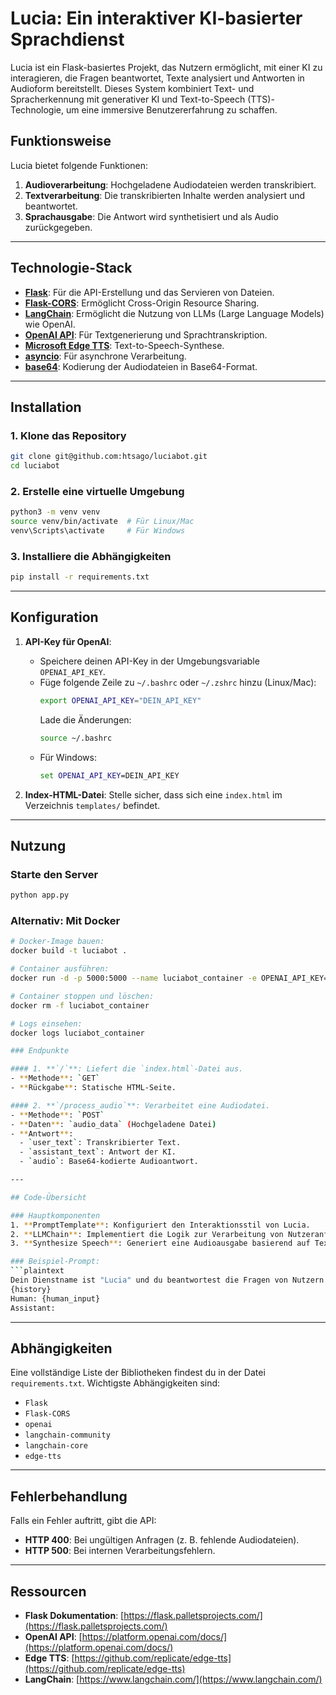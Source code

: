 # Lucia: Ein interaktiver KI-basierter Sprachdienst

Lucia ist ein Flask-basiertes Projekt, das Nutzern ermöglicht, mit einer KI zu interagieren, die Fragen beantwortet, Texte analysiert und Antworten in Audioform bereitstellt. Dieses System kombiniert Text- und Spracherkennung mit generativer KI und Text-to-Speech (TTS)-Technologie, um eine immersive Benutzererfahrung zu schaffen.

## Funktionsweise
Lucia bietet folgende Funktionen:
1. **Audioverarbeitung**: Hochgeladene Audiodateien werden transkribiert.
2. **Textverarbeitung**: Die transkribierten Inhalte werden analysiert und beantwortet.
3. **Sprachausgabe**: Die Antwort wird synthetisiert und als Audio zurückgegeben.

---

## Technologie-Stack

- **[Flask](https://flask.palletsprojects.com/)**: Für die API-Erstellung und das Servieren von Dateien.
- **[Flask-CORS](https://flask-cors.readthedocs.io/)**: Ermöglicht Cross-Origin Resource Sharing.
- **[LangChain](https://www.langchain.com/)**: Ermöglicht die Nutzung von LLMs (Large Language Models) wie OpenAI.
- **[OpenAI API](https://platform.openai.com/docs/)**: Für Textgenerierung und Sprachtranskription.
- **[Microsoft Edge TTS](https://github.com/replicate/edge-tts)**: Text-to-Speech-Synthese.
- **[asyncio](https://docs.python.org/3/library/asyncio.html)**: Für asynchrone Verarbeitung.
- **[base64](https://docs.python.org/3/library/base64.html)**: Kodierung der Audiodateien in Base64-Format.

---

## Installation

### 1. Klone das Repository
```bash
git clone git@github.com:htsago/luciabot.git
cd luciabot
```

### 2. Erstelle eine virtuelle Umgebung
```bash
python3 -m venv venv
source venv/bin/activate  # Für Linux/Mac
venv\Scripts\activate     # Für Windows
```

### 3. Installiere die Abhängigkeiten
```bash
pip install -r requirements.txt
```

---

## Konfiguration

1. **API-Key für OpenAI**: 
   - Speichere deinen API-Key in der Umgebungsvariable `OPENAI_API_KEY`. 
   - Füge folgende Zeile zu `~/.bashrc` oder `~/.zshrc` hinzu (Linux/Mac):
     ```bash
     export OPENAI_API_KEY="DEIN_API_KEY"
     ```
     Lade die Änderungen:
     ```bash
     source ~/.bashrc
     ```
   - Für Windows:
     ```cmd
     set OPENAI_API_KEY=DEIN_API_KEY
     ```

2. **Index-HTML-Datei**: Stelle sicher, dass sich eine `index.html` im Verzeichnis `templates/` befindet.

---

## Nutzung

### Starte den Server
```bash
python app.py
```
### **Alternativ: Mit Docker**

```bash
# Docker-Image bauen:
docker build -t luciabot .

# Container ausführen:
docker run -d -p 5000:5000 --name luciabot_container -e OPENAI_API_KEY="set your api key here" luciabot

# Container stoppen und löschen:
docker rm -f luciabot_container

# Logs einsehen:
docker logs luciabot_container

### Endpunkte

#### 1. **`/`**: Liefert die `index.html`-Datei aus.
- **Methode**: `GET`
- **Rückgabe**: Statische HTML-Seite.

#### 2. **`/process_audio`**: Verarbeitet eine Audiodatei.
- **Methode**: `POST`
- **Daten**: `audio_data` (Hochgeladene Datei)
- **Antwort**:
  - `user_text`: Transkribierter Text.
  - `assistant_text`: Antwort der KI.
  - `audio`: Base64-kodierte Audioantwort.

---

## Code-Übersicht

### Hauptkomponenten
1. **PromptTemplate**: Konfiguriert den Interaktionsstil von Lucia.
2. **LLMChain**: Implementiert die Logik zur Verarbeitung von Nutzeranfragen.
3. **Synthesize Speech**: Generiert eine Audioausgabe basierend auf Text.

### Beispiel-Prompt:
```plaintext
Dein Dienstname ist "Lucia" und du beantwortest die Fragen von Nutzern in einem Ton und Akzent.
{history}
Human: {human_input}
Assistant:
```

---

## Abhängigkeiten

Eine vollständige Liste der Bibliotheken findest du in der Datei `requirements.txt`. Wichtigste Abhängigkeiten sind:
- `Flask`
- `Flask-CORS`
- `openai`
- `langchain-community`
- `langchain-core`
- `edge-tts`

---

## Fehlerbehandlung

Falls ein Fehler auftritt, gibt die API:
- **HTTP 400**: Bei ungültigen Anfragen (z. B. fehlende Audiodateien).
- **HTTP 500**: Bei internen Verarbeitungsfehlern.

---

## Ressourcen

- **Flask Dokumentation**: [https://flask.palletsprojects.com/](https://flask.palletsprojects.com/)
- **OpenAI API**: [https://platform.openai.com/docs/](https://platform.openai.com/docs/)
- **Edge TTS**: [https://github.com/replicate/edge-tts](https://github.com/replicate/edge-tts)
- **LangChain**: [https://www.langchain.com/](https://www.langchain.com/)

